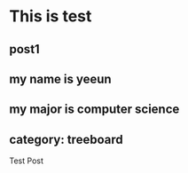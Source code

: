 This is test
============

post1
-----

## my name is yeeun
## my major is computer science

category: treeboard
---

Test Post
